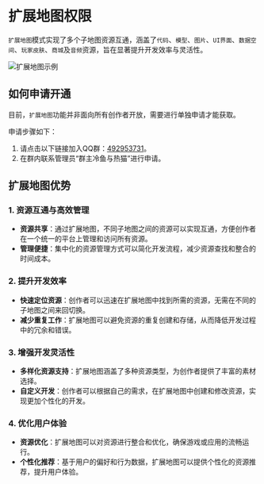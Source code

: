 # 扩展地图权限

`扩展地图`模式实现了多个子地图资源互通，涵盖了`代码`、`模型`、`图片`、`UI界面`、`数据空间`、`玩家皮肤`、`商城`及`音频`资源，旨在显著提升开发效率与灵活性。

![扩展地图示例](/QQ20241224-194636.png)


## 如何申请开通
目前，`扩展地图`功能并非面向所有创作者开放，需要进行单独申请才能获取。

申请步骤如下：

1. 请点击以下链接加入QQ群：[492953731](https://qm.qq.com/q/m0Ki5GqDBY)。
2. 在群内联系管理员“群主冷鱼与热猫”进行申请。

## 扩展地图优势

### 1. 资源互通与高效管理

* **资源共享**：通过扩展地图，不同子地图之间的资源可以实现互通，方便创作者在一个统一的平台上管理和访问所有资源。
* **管理便捷**：集中化的资源管理方式可以简化开发流程，减少资源查找和整合的时间成本。

### 2. 提升开发效率

* **快速定位资源**：创作者可以迅速在扩展地图中找到所需的资源，无需在不同的子地图之间来回切换。
* **减少重复工作**：扩展地图可以避免资源的重复创建和存储，从而降低开发过程中的冗余和错误。

### 3. 增强开发灵活性

* **多样化资源支持**：扩展地图涵盖了多种资源类型，为创作者提供了丰富的素材选择。
* **自定义开发**：创作者可以根据自己的需求，在扩展地图中创建和修改资源，实现更加个性化的开发。


### 4. 优化用户体验

* **资源优化**：扩展地图可以对资源进行整合和优化，确保游戏或应用的流畅运行。
* **个性化推荐**：基于用户的偏好和行为数据，扩展地图可以提供个性化的资源推荐，提升用户体验。